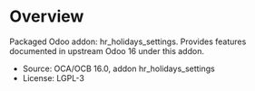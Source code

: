 # Overview

Packaged Odoo addon: hr_holidays_settings. Provides features documented in upstream Odoo 16 under this addon.

- Source: OCA/OCB 16.0, addon hr_holidays_settings
- License: LGPL-3

